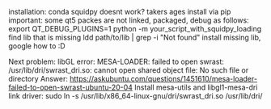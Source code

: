 installation:
conda squidpy doesnt work? takers ages
install via pip
important: some qt5 packes are not linked, packaged, debug as follows:
export QT_DEBUG_PLUGINS=1
python -m your_script_with_squidpy_loading
find lib that is missing 
ldd path/to/lib | grep -i "Not found"
install missing lib, google how to :D


Next problem: libGL error: 
MESA-LOADER: failed to open swrast: /usr/lib/dri/swrast_dri.so: cannot open shared object file: No such file or directory
Answer: https://askubuntu.com/questions/1451610/mesa-loader-failed-to-open-swrast-ubuntu-20-04
Install mesa-utils and libgl1-mesa-dri
link driver: sudo ln -s /usr/lib/x86_64-linux-gnu/dri/swrast_dri.so /usr/lib/dri/


